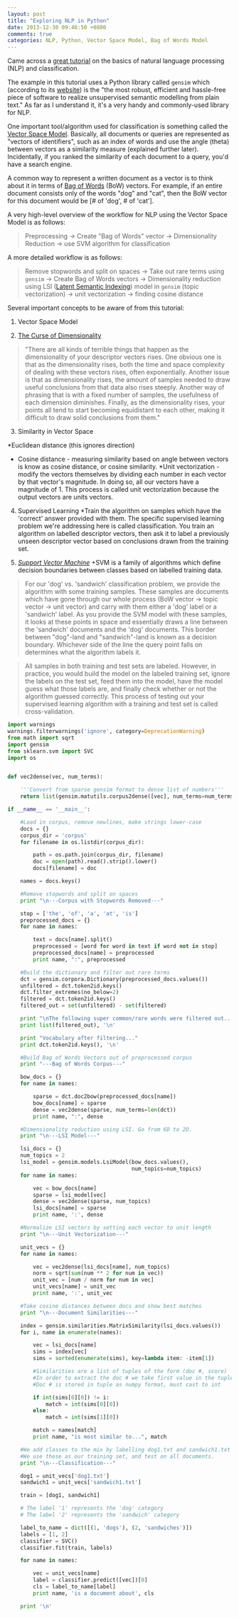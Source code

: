 ```yaml
---
layout: post
title: "Exploring NLP in Python"
date: 2013-12-30 09:46:50 +0800
comments: true
categories: NLP, Python, Vector Space Model, Bag of Words Model
---
```

Came across a [great tutorial](http://blog.scripted.com/scripted-updates/nlp-hacking-in-python/) on the basics of natural language processing (NLP) and classification. 

The example in this tutorial uses a Python library called `gensim` which (according to its [website](http://radimrehurek.com/gensim/about.html)) is the "the most robust, efficient and hassle-free piece of software to realize unsupervised semantic modelling from plain text." As far as I understand it, it's a very handy and commonly-used library for NLP.

One important tool/algorithm used for classification is something called the [Vector Space Model](http://en.wikipedia.org/wiki/Vector_space_model). Basically, all documents or queries are represented as "vectors of identifiers", such as an index of words and use the angle (theta) between vectors as a similarity measure (explained further later). Incidentally, if you ranked the similarity of each document to a query, you'd have a search engine.

<!-- more -->

A common way to represent a written document as a vector is to think about it in terms of [Bag of Words](http://en.wikipedia.org/wiki/Bag-of-words_model) (BoW) vectors. For example, if an entire document consists only of the words "dog" and "cat", then the BoW vector for this document would be [# of 'dog', # of 'cat'].

A very high-level overview of the workflow for NLP using the Vector Space Model is as follows:

> Preprocessing -> Create "Bag of Words" vector -> Dimensionality Reduction -> use SVM algorithm for classification

A more detailed workflow is as follows:

> Remove stopwords and split on spaces -> Take out rare terms using `gensim` -> Create Bag of Words vectors -> Dimensionality reduction using LSI ([Latent Semantic Indexing](http://en.wikipedia.org/wiki/Latent_semantic_indexing)) model in `gensim` (topic vectorization) -> unit vectorization -> finding cosine distance

Several important concepts to be aware of from this tutorial:

1. Vector Space Model

2. [The Curse of Dimensionality](http://en.wikipedia.org/wiki/Curse_of_dimensionality)

 > "There are all kinds of terrible things that happen as the dimensionality of your descriptor vectors rises. One obvious one is that as the dimensionality rises, both the time and space complexity of dealing with these vectors rises, often exponentially. Another issue is that as dimensionality rises, the amount of samples needed to draw useful conclusions from that data also rises steeply. Another way of phrasing that is with a fixed number of samples, the usefulness of each dimension diminishes. Finally, as the dimensionality rises, your points all tend to start becoming equidistant to each other, making it difficult to draw solid conclusions from them."

3. Similarity in Vector Space
  
  *Euclidean distance (this ignores direction)
  
  * Cosine distance - measuring similarity based on angle between vectors is know as cosine distance, or cosine similarity. 
  *Unit vectorization - modify the vectors themselves by dividing each number in each vector by that vector's magnitude. In doing so, all our vectors have a magnitude of 1. This process is called unit vectorization because the output vectors are units vectors.

4. Supervised Learning 
  *Train the algorithm on samples which have the 'correct' answer provided with them. The specific supervised learning problem we're addressing here is called classification. You train an algorithm on labelled descriptor vectors, then ask it to label a previously unseen descriptor vector based on conclusions drawn from the training set.

5. _[Support Vector Machine](http://en.wikipedia.org/wiki/Support_vector_machine)_
  +SVM is a family of algorithms which define decision boundaries between classes based on labelled training data.
  
  > For our 'dog' vs. 'sandwich' classification problem, we provide the algorithm with some training samples. These samples are documents which have gone through our whole process (BoW vector -> topic vector -> unit vector) and carry with them either a 'dog' label or a 'sandwich' label. As you provide the SVM model with these samples, it looks at these points in space and essentially draws a line between the 'sandwich' documents and the 'dog' documents. This border between "dog"-land and "sandwich"-land is known as a decision boundary. Whichever side of the line the query point falls on determines what the algorithm labels it.
  
  > All samples in both training and test sets are labeled. However, in practice, you would build the model on the labeled training set, ignore the labels on the test set, feed them into the model, have the model guess what those labels are, and finally check whether or not the algorithm guessed correctly. This process of testing out your supervised learning algorithm with a training and test set is called cross-validation.


```python
import warnings
warnings.filterwarnings('ignore', category=DeprecationWarning)
from math import sqrt
import gensim
from sklearn.svm import SVC
import os


def vec2dense(vec, num_terms):

    '''Convert from sparse gensim format to dense list of numbers'''
    return list(gensim.matutils.corpus2dense([vec], num_terms=num_terms).T[0])

if __name__ == '__main__':

    #Load in corpus, remove newlines, make strings lower-case
    docs = {}
    corpus_dir = 'corpus'
    for filename in os.listdir(corpus_dir):

        path = os.path.join(corpus_dir, filename)
        doc = open(path).read().strip().lower()
        docs[filename] = doc

    names = docs.keys()

    #Remove stopwords and split on spaces
    print "\n---Corpus with Stopwords Removed---"

    stop = ['the', 'of', 'a', 'at', 'is']
    preprocessed_docs = {}
    for name in names:

        text = docs[name].split()
        preprocessed = [word for word in text if word not in stop]
        preprocessed_docs[name] = preprocessed
        print name, ":", preprocessed

    #Build the dictionary and filter out rare terms
    dct = gensim.corpora.Dictionary(preprocessed_docs.values())
    unfiltered = dct.token2id.keys()
    dct.filter_extremes(no_below=2)
    filtered = dct.token2id.keys()
    filtered_out = set(unfiltered) - set(filtered)

    print "\nThe following super common/rare words were filtered out..."
    print list(filtered_out), '\n'

    print "Vocabulary after filtering..."
    print dct.token2id.keys(), '\n'

    #Build Bag of Words Vectors out of preprocessed corpus
    print "---Bag of Words Corpus---"

    bow_docs = {}
    for name in names:

        sparse = dct.doc2bow(preprocessed_docs[name])
        bow_docs[name] = sparse
        dense = vec2dense(sparse, num_terms=len(dct))
        print name, ":", dense

    #Dimensionality reduction using LSI. Go from 6D to 2D.
    print "\n---LSI Model---"

    lsi_docs = {}
    num_topics = 2
    lsi_model = gensim.models.LsiModel(bow_docs.values(),
                                       num_topics=num_topics)
    for name in names:

        vec = bow_docs[name]
        sparse = lsi_model[vec]
        dense = vec2dense(sparse, num_topics)
        lsi_docs[name] = sparse
        print name, ':', dense

    #Normalize LSI vectors by setting each vector to unit length
    print "\n---Unit Vectorization---"

    unit_vecs = {}
    for name in names:

        vec = vec2dense(lsi_docs[name], num_topics)
        norm = sqrt(sum(num ** 2 for num in vec))
        unit_vec = [num / norm for num in vec]
        unit_vecs[name] = unit_vec
        print name, ':', unit_vec

    #Take cosine distances between docs and show best matches
    print "\n---Document Similarities---"

    index = gensim.similarities.MatrixSimilarity(lsi_docs.values())
    for i, name in enumerate(names):

        vec = lsi_docs[name]
        sims = index[vec]
        sims = sorted(enumerate(sims), key=lambda item: -item[1])

        #Similarities are a list of tuples of the form (doc #, score)
        #In order to extract the doc # we take first value in the tuple
        #Doc # is stored in tuple as numpy format, must cast to int

        if int(sims[0][0]) != i:
            match = int(sims[0][0])
        else:
            match = int(sims[1][0])

        match = names[match]
        print name, "is most similar to...", match

    #We add classes to the mix by labelling dog1.txt and sandwich1.txt
    #We use these as our training set, and test on all documents.
    print "\n---Classification---"

    dog1 = unit_vecs['dog1.txt']
    sandwich1 = unit_vecs['sandwich1.txt']

    train = [dog1, sandwich1]

    # The label '1' represents the 'dog' category
    # The label '2' represents the 'sandwich' category

    label_to_name = dict([(1, 'dogs'), (2, 'sandwiches')])
    labels = [1, 2]
    classifier = SVC()
    classifier.fit(train, labels)

    for name in names:

        vec = unit_vecs[name]
        label = classifier.predict([vec])[0]
        cls = label_to_name[label]
        print name, 'is a document about', cls

    print '\n'
```